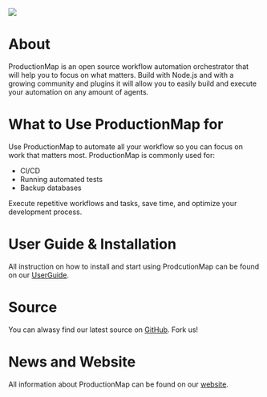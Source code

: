 [![][LogoImage]][website] 

# About
ProductionMap is an open source workflow automation orchestrator that will help you to focus on what matters.
Build with Node.js and with a growing community and plugins it will allow you to easily build and execute your automation on any amount of agents.

# What to Use ProductionMap for

Use ProductionMap to automate all your workflow so you can focus on work that matters most. ProductionMap is commonly used for:
- CI/CD 
- Running automated tests
- Backup databases

Execute repetitive workflows and tasks, save time, and optimize your development process.

# User Guide & Installation
All instruction on how to install and start using ProdcutionMap can be found on our [UserGuide].

# Source
You can alwasy find our latest source on [GitHub]. Fork us!

# News and Website
All information about ProductionMap can be found on our [website].


[LogoImage]: http://www.productionmap.com/wp-content/uploads/2016/06/logoTop.png
[Mirrors]: http://mirrors.jenkins-ci.org
[GitHub]: https://github.com/ProductionMap/PM-server
[website]: http://www.productionmap.com/
[UserGuide]: http://www.productionmap.com/production-map-user-guide/
